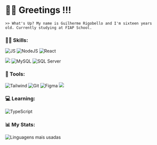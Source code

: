 
# 🖐🏻 Greetings !!!
  `>> What's Up? My name is Guilherme Rigobello and I'm sixteen years old. Currently studying at FIAP School.`

 ### 👨‍💻 Skills: 


![JS](https://img.shields.io/badge/JavaScript-323330?style=for-the-badge&logo=javascript&logoColor=F7DF1E&color=1c1424)
![NodeJS](https://img.shields.io/badge/node.js-6DA55F?style=for-the-badge&logo=node.js&logoColor=white&color=1c1424)
![React](https://img.shields.io/badge/React-20232A?style=for-the-badge&logo=react&logoColor=61DAFB&color=1c1424)

![](https://img.shields.io/badge/MongoDB-4EA94B?style=for-the-badge&logo=mongodb&logoColor=white&color=1c1424)
![MySQL](https://img.shields.io/badge/MySQL-00000F?style=for-the-badge&logo=mysql&logoColor=007ACC&color=1c1424)
![SQL Server](https://img.shields.io/badge/SQL%20Server-CC2927?style=for-the-badge&logo=microsoft-sql-server&logoColor=white&color=1c1424)


### 🔧 Tools:

![Tailwind](https://img.shields.io/badge/Tailwind-38B2AC?style=for-the-badge&logo=tailwind-css&logoColor=38B2AC&color=1c1424)
![Git](https://img.shields.io/badge/GIT-E44C30?style=for-the-badge&logo=git&logoColor=white&color=1c1424)
![Figma](https://img.shields.io/badge/Figma-696969?style=for-the-badge&logo=figma&logoColor=figma&color=1c1424)
![](https://img.shields.io/badge/Bootstrap-563D7C?style=for-the-badge&logo=bootstrap&logoColor=white&color=1c1424)

### 💻 Learning:

![TypeScript](https://img.shields.io/badge/typescript-1c1424?style=for-the-badge&logo=typescript&logoColor=007ACC)




### 📊 My Stats:
![Linguagens mais usadas](https://github-readme-stats.vercel.app/api/top-langs/?username=Guilherme-Rigobello&layout=compact&theme=omni&bg_border_color=2f2f2f&cache_seconds=600)




